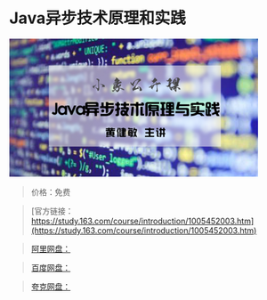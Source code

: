 # Java异步技术原理和实践

![img](../../../assets/study163/free/a3d7ce37-4c6c-4adb-966d-6f139fa15ac3.png)

> 价格：免费

> [官方链接：https://study.163.com/course/introduction/1005452003.htm](https://study.163.com/course/introduction/1005452003.htm)

> [阿里网盘：]()

> [百度网盘：]()

> [夸克网盘：]()
